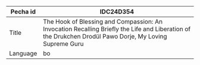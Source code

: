 |Pecha id | IDC24D354
| --- | --- 
|Title | The Hook of Blessing and Compassion: An Invocation Recalling Briefly the Life and Liberation of the Drukchen Drodül Pawo Dorje, My Loving Supreme Guru 
|Language | bo